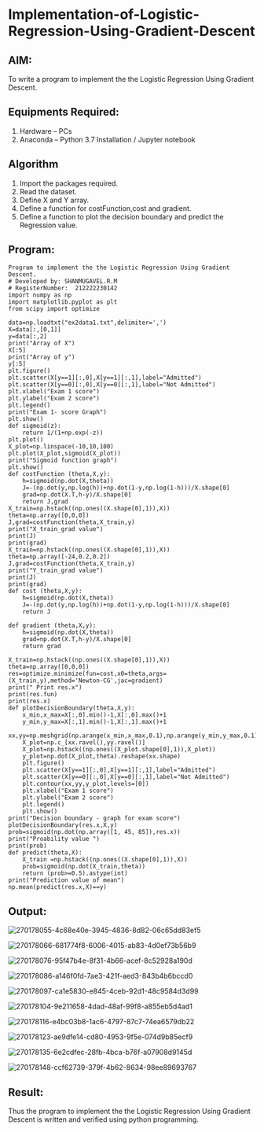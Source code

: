# Implementation-of-Logistic-Regression-Using-Gradient-Descent

## AIM:
To write a program to implement the the Logistic Regression Using Gradient Descent.

## Equipments Required:
1. Hardware – PCs
2. Anaconda – Python 3.7 Installation / Jupyter notebook

## Algorithm

  1. Import the packages required.
  2. Read the dataset.
  3. Define X and Y array.
  4. Define a function for costFunction,cost and gradient.
  5. Define a function to plot the decision boundary and predict the Regression value.

## Program:
```
Program to implement the the Logistic Regression Using Gradient Descent.
# Developed by: SHANMUGAVEL.R.M
# RegisterNumber:  212222230142
import numpy as np
import matplotlib.pyplot as plt
from scipy import optimize

data=np.loadtxt("ex2data1.txt",delimiter=',')
X=data[:,[0,1]]
y=data[:,2]
print("Array of X") 
X[:5]
print("Array of y") 
y[:5]
plt.figure()
plt.scatter(X[y==1][:,0],X[y==1][:,1],label="Admitted")
plt.scatter(X[y==0][:,0],X[y==0][:,1],label="Not Admitted")
plt.xlabel("Exam 1 score")
plt.ylabel("Exam 2 score")
plt.legend()
print("Exam 1- score Graph")
plt.show()
def sigmoid(z):
    return 1/(1+np.exp(-z))
plt.plot()
X_plot=np.linspace(-10,10,100)
plt.plot(X_plot,sigmoid(X_plot))
print("Sigmoid function graph")
plt.show()
def costFunction (theta,X,y):
    h=sigmoid(np.dot(X,theta))
    J=-(np.dot(y,np.log(h))+np.dot(1-y,np.log(1-h)))/X.shape[0]
    grad=np.dot(X.T,h-y)/X.shape[0]
    return J,grad
X_train=np.hstack((np.ones((X.shape[0],1)),X))
theta=np.array([0,0,0])
J,grad=costFunction(theta,X_train,y)
print("X_train_grad value")
print(J)
print(grad)
X_train=np.hstack((np.ones((X.shape[0],1)),X))
theta=np.array([-24,0.2,0.2])
J,grad=costFunction(theta,X_train,y)
print("Y_train_grad value")
print(J)
print(grad)
def cost (theta,X,y):
    h=sigmoid(np.dot(X,theta))
    J=-(np.dot(y,np.log(h))+np.dot(1-y,np.log(1-h)))/X.shape[0]
    return J

def gradient (theta,X,y):
    h=sigmoid(np.dot(X,theta))
    grad=np.dot(X.T,h-y)/X.shape[0]
    return grad 
   
X_train=np.hstack((np.ones((X.shape[0],1)),X))
theta=np.array([0,0,0])
res=optimize.minimize(fun=cost,x0=theta,args=(X_train,y),method='Newton-CG',jac=gradient)
print(" Print res.x")
print(res.fun)
print(res.x)   
def plotDecisionBoundary(theta,X,y):
    x_min,x_max=X[:,0].min()-1,X[:,0].max()+1
    y_min,y_max=X[:,1].min()-1,X[:,1].max()+1
    xx,yy=np.meshgrid(np.arange(x_min,x_max,0.1),np.arange(y_min,y_max,0.1))
    X_plot=np.c_[xx.ravel(),yy.ravel()]
    X_plot=np.hstack((np.ones((X_plot.shape[0],1)),X_plot))
    y_plot=np.dot(X_plot,theta).reshape(xx.shape)
    plt.figure()
    plt.scatter(X[y==1][:,0],X[y==1][:,1],label="Admitted")
    plt.scatter(X[y==0][:,0],X[y==0][:,1],label="Not Admitted")
    plt.contour(xx,yy,y_plot,levels=[0])
    plt.xlabel("Exam 1 score")
    plt.ylabel("Exam 2 score")
    plt.legend()
    plt.show()  
print("Decision boundary - graph for exam score")
plotDecisionBoundary(res.x,X,y)
prob=sigmoid(np.dot(np.array([1, 45, 85]),res.x))
print("Proability value ")
print(prob)
def predict(theta,X):
    X_train =np.hstack((np.ones((X.shape[0],1)),X))
    prob=sigmoid(np.dot(X_train,theta))
    return (prob>=0.5).astype(int)
print("Prediction value of mean")
np.mean(predict(res.x,X)==y)

```

## Output:

![270178055-4c68e40e-3945-4836-8d82-06c65dd83ef5](https://github.com/PriyankaAnnadurai/-Implementation-of-Logistic-Regression-Using-Gradient-Descent/assets/118351569/4903db55-4842-42e4-987e-cec0ace878e4)



![270178066-681774f8-6006-4015-ab83-4d0ef73b56b9](https://github.com/PriyankaAnnadurai/-Implementation-of-Logistic-Regression-Using-Gradient-Descent/assets/118351569/8b54bce9-0d54-4560-9768-0e2c1c682851)



![270178076-95f47b4e-8f31-4b66-acef-8c52928a190d](https://github.com/PriyankaAnnadurai/-Implementation-of-Logistic-Regression-Using-Gradient-Descent/assets/118351569/1bc0fe62-269a-4f78-b6c8-969293a6b29c)



![270178086-a146f0fd-7ae3-421f-aed3-843b4b6bccd0](https://github.com/PriyankaAnnadurai/-Implementation-of-Logistic-Regression-Using-Gradient-Descent/assets/118351569/426970ab-a3eb-4584-a5de-4d05c41ad825)



![270178097-ca1e5830-e845-4ceb-92d1-48c9584d3d99](https://github.com/PriyankaAnnadurai/-Implementation-of-Logistic-Regression-Using-Gradient-Descent/assets/118351569/d8a88daf-6410-482b-9aaa-8cc02e674fcc)



![270178104-9e211658-4dad-48af-99f8-a855eb5d4ad1](https://github.com/PriyankaAnnadurai/-Implementation-of-Logistic-Regression-Using-Gradient-Descent/assets/118351569/89e30d97-fc7b-4370-9df7-1757b3a22d07)



![270178116-e4bc03b8-1ac6-4797-87c7-74ea6579db22](https://github.com/PriyankaAnnadurai/-Implementation-of-Logistic-Regression-Using-Gradient-Descent/assets/118351569/69e18e12-9fd3-4394-b94d-6559206ba9b7)



![270178123-ae9dfe14-cd80-4953-9f5e-074d9b85ecf9](https://github.com/PriyankaAnnadurai/-Implementation-of-Logistic-Regression-Using-Gradient-Descent/assets/118351569/d9b28c22-f3be-4176-b115-7c003f831ed2)



![270178135-6e2cdfec-28fb-4bca-b76f-a07908d9145d](https://github.com/PriyankaAnnadurai/-Implementation-of-Logistic-Regression-Using-Gradient-Descent/assets/118351569/d4fdaf1f-0242-49ef-92bb-38899754cd96)



![270178148-ccf62739-379f-4b62-8634-98ee89693767](https://github.com/PriyankaAnnadurai/-Implementation-of-Logistic-Regression-Using-Gradient-Descent/assets/118351569/eb7aacb6-9f8c-4795-ab98-b015c60456c6)


## Result:
Thus the program to implement the the Logistic Regression Using Gradient Descent is written and verified using python programming.
